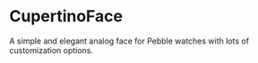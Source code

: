 # CupertinoFace
A simple and elegant analog face for Pebble watches with lots of customization options.
